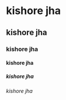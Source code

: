 # kishore jha 
## kishore jha
### kishore jha 
#### kishore jha
##### kishore jha 
###### kishore jha
